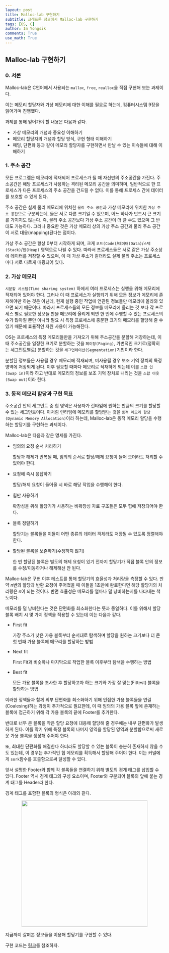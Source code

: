 ```yaml
---
layout: post
title: Malloc-lab 구현하기
subtitle: 크래프톤 정글에서 Malloc-lab 구현하기
tags: [OS, C]
author: Im Yongsik
comments: True
use_math: True
---
```


## Malloc-lab 구현하기

### 0. 서론

Malloc-lab은 C언어에서 사용되는 `malloc`, `free`, `realloc`을 직접 구현해 보는 과제이다.

이는 메모리 할당자와 가상 메모리에 대한 이해를 필요로 하는데, 컴퓨터시스템 9장을 읽어가며 진행했다.

과제를 통해 얻어가야 할 내용은 다음과 같다.

* 가상 메모리의 개념과 중요성 이해하기
* 메모리 할당자의 개념과 할당 방식, 구현 형태 이해하기
* 패딩, 단편화 등과 같이 메모리 할당자를 구현하면서 만날 수 있는 이슈들에 대해 이해하기

### 1. 주소 공간

모든 프로그램은 메모리에 적재되어 프로세스가 될 때 자신만의 주소공간을 가진다. 주소공간은 해당 프로세스가 사용하는 격리된 메모리 공간을 의미하며, 일반적으로 한 프로세스가 다른 프로세스의 주소 공간을 건드릴 수 없다. 이를 통해 프로세스 간에 데이터를 보호할 수 있게 된다.

주소 공간은 실제 물리 메모리에 위치한 `물리 주소 공간`과 가상 메모리에 위치한 `가상 주소 공간`으로 구분되는데, 둘은 서로 다른 크기일 수 있으며, 어느 하나가 반드시 큰 크기를 가지지도 않는다. 즉, 물리 주소 공간보다 가상 주소 공간이 더 클 수도 있으며 그 반대도 가능하다. 그러나 중요한 것은 가상 메모리 상의 가상 주소 공간과 물리 주소 공간이 서로 대응(mapping)된다는 점이다.

가상 주소 공간은 항상 0부터 시작하게 되며, 크게 `코드(Code)`/`데이터(Data)`/`스택(Stack)`/`힙(Heap)` 영역으로 나뉠 수 있다. 따라서 프로세스들은 서로 같은 가상 주소상에 데이터를 저장할 수 있으며, 이 때 가상 주소가 같더라도 실제 물리 주소는 프로세스마다 서로 다르게 매핑되어 있다.

### 2. 가상 메모리

`시분할 시스템(Time sharing system)` 하에서 여러 프로세스는 실행을 위해 메모리에 적재되어 있어야 한다. 그러나 이 때 프로세스가 실행되기 위해 모든 정보가 메모리에 존재해야만 하는 것은 아닌데, 현재 실행 중인 작업에 연관된 정보들만 메모리에 올라와 있으면 되기 때문이다. 따라서 프로세스들의 모든 정보를 메모리에 올리는 것 보다 각 프로세스 별로 필요한 정보들 만을 메모리에 올리게 되면 한 번에 수행할 수 있는 프로세스의 수가 많아질 뿐만 아니라 필요 시 특정 프로세스에 충분한 크기의 메모리를 할당해 줄 수 있기 때문에 효율적인 자원 사용이 가능해진다.

OS는 프로세스의 특정 메모리들만을 가져오기 위해 주소공간을 분할해 저장하는데, 이 때 주소공간을 일정한 크기로 분할하는 것을 `페이징(Paging)`, 가변적인 크기로(정확히는 세그먼트별로) 분할하는 것을 `세그먼테이션(Segmentation)`기법이라 한다.

분할된 정보들은 사용될 경우 메모리에 적재되며, 미사용될 경우 보조 기억 장치의 특정 영역에 저장되게 된다. 이후 필요할 때마다 메모리로 적재하게 되는데 이를 `스왑 인(Swap in)`이라 하고 반대로 메모리의 정보를 보조 기억 장치로 내리는 것을 `스왑 아웃(Swap out)`이라 한다.

### 3. 동적 메모리 할당과 구현 목표

주소공간 안의 세그먼트 중 힙 영역은 사용자가 런타임에 원하는 만큼의 크기를 할당할 수 있는 세그먼트이다. 이처럼 런타임에 메모리를 할당받는 것을 `동적 메모리 할당(Dynamic Memory Allocation)`이라 하는데, Malloc-lab은 동적 메모리 할당을 수행하는 할당기를 구현하는 과제이다.

Malloc-lab은 다음과 같은 명세를 가진다.

* 임의의 요청 순서 처리하기

  할당과 해제가 반복될 때, 임의의 순서로 할당/해제 요청이 들어 오더라도 처리할 수 있어야 한다.

* 요청에 즉시 응답하기

  할당/해제 요청이 들어올 시 바로 해당 작업을 수행해야 한다.

* 힙만 사용하기

  확장성을 위해 할당기가 사용하는 비확장성 자료 구조들은 모두 힙에 저장되어야 한다.

* 블록 정렬하기

  할당기는 블록들을 이들이 어떤 종류의 데이터 객체라도 저장될 수 있도록 정렬해야 한다.

* 할당된 블록을 보존하기(수정하지 않기)

  한 번 할당된 블록은 별도의 해제 요청이 있기 전까지 할당기가 직접 블록 안의 정보를 수정/이동하거나 해제해선 안 된다.

Malloc-lab은 구현 이후 테스트를 통해 할당기의 효율성과 처리량을 측정할 수 있다. 만약 $n$번의 할당과 반환 요청이 주어졌을 때 이들을 1초만에 완료한다면 해당 할당기의 처리량은 $n$이 되는 것이다. 반면 효율성은 메모리를 얼마나 덜 낭비하는지를 나타내는 척도이다.

메모리를 덜 낭비한다는 것은 단편화를 최소화한다는 뜻과 동일하다. 이를 위해서 할당 블록 배치 시 몇 가지 정책을 적용할 수 있는데 이는 다음과 같다.

* First fit

  가장 주소가 낮은 가용 블록부터 순서대로 탐색하며 할당을 원하는 크기보다 더 큰 첫 번째 가용 블록에 메모리를 할당하는 방법

* Next fit

  First Fit과 비슷하나 마지막으로 작업한 블록 이후부터 탐색을 수행하는 방법

* Best fit

  모든 가용 블록을 조사한 후 할당하고자 하는 크기와 가장 잘 맞는(Fittest) 블록을 할당하는 방법

이러한 정책들과 함께 외부 단편화를 최소화하기 위해 인접한 가용 블록들을 연결(Coalesing)하는 과정이 추가적으로 필요한데, 이 때 임의의 가용 블록 앞에 존재하는 블록에 접근하기 위해 각 가용 블록의 끝에 Footer를 추가한다. 

반대로 너무 큰 블록을 작은 할당 요청에 대응해 할당해 줄 경우에는 내부 단편화가 발생하게 된다. 이를 막기 위해 특정 블록의 나머지 영역을 할당된 영역과 분할함으로써 새로운 가용 블록을 생성해 주어야 한다.

또, 최대한 단편화를 해결한다 하더라도 할당할 수 있는 블록이 충분히 존재하지 않을 수도 있는데, 이 경우는 추가적인 힙 메모리를 획득해서 할당해 주어야 한다. 이는 커널에게 `sork`함수를 호출함으로써 달성할 수 있다.

앞서 설명한 Footer와 함께 각 블록들을 연결하기 위해 별도의 경계 태그를 삽입할 수 있다. Footer 역시 경계 태그의 구성 요소이며, Footer와 구분되어 블록의 앞에 붙는 경계 태그를 Header라 한다.

경계 태그를 포함한 블록의 형식은 아래와 같다.

<p align="center">
    <img src="{{site.baseurl}}/assets/img/posts/2022-12-07/Implement-Malloc-Lab/img01.jpg" width=400px>
</p>



지금까지 살펴본 정보들을 이용해 할당기를 구현할 수 있다.

구현 코드는 [링크](https://github.com/Hamsik2rang/Malloc-lab/blob/ImYongsik/ImYongsik/mm.c)를 참조하자.

